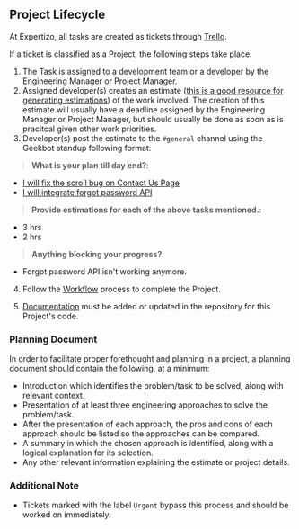 ## Project Lifecycle

At Expertizo, all tasks are created as tickets through [Trello](https://trello.com/).

If a ticket is classified as a Project, the following steps take place:

1. The Task is assigned to a development team or a developer by the Engineering Manager or Project Manager. 
2. Assigned developer(s) creates an estimate ([this is a good resource for generating estimations](https://jacobian.org/2021/may/25/my-estimation-technique/)) of the work involved. The creation of this estimate will usually have a deadline assigned by the Engineering Manager or Project Manager, but should usually be done as soon as is pracitcal given other work priorities.
3. Developer(s) post the estimate to the `#general` channel using the Geekbot standup following format:

> **What is your plan till day end?**: 
* [I will fix the scroll bug on Contact Us Page](https://trello.com/c/PpZs436F/18-edit-short-not-working)
* [I will integrate forgot password API](https://trello.com/c/PpZs436F/18-edit-short-not-working)
> 
> **Provide estimations for each of the above tasks mentioned.**:
* 3 hrs
* 2 hrs
> 
> **Anything blocking your progress?**:
* Forgot password API isn't working anymore.
> 

4. Follow the [Workflow](./gitAndGitHub.md#workflow) process to complete the Project.

5. [Documentation](./projectDocumentation.md) must be added or updated in the repository for this Project's code.

### Planning Document
In order to facilitate proper forethought and planning in a project, a planning document should contain the following, at a minimum:
* Introduction which identifies the problem/task to be solved, along with relevant context.
* Presentation of at least three engineering approaches to solve the problem/task.
* After the presentation of each approach, the pros and cons of each approach should be listed so the approaches can be compared.
* A summary in which the chosen approach is identified, along with a logical explanation for its selection.
* Any other relevant information explaining the estimate or project details.

### Additional Note
* Tickets marked with the label `Urgent` bypass this process and should be worked on immediately.
